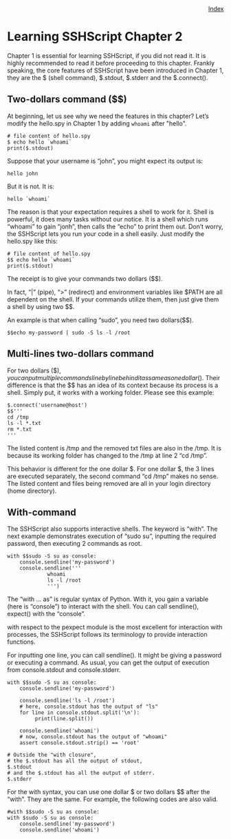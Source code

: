 <div style="text-align:right"><a href="./index">Index</a></div>

# Learning SSHScript Chapter 2

Chapter 1 is essential for learning SSHScript, if you did not read it. It is highly recommended to read it before proceeding to this chapter. Frankly speaking, the core features of SSHScript have been introduced in Chapter 1, they are the $ (shell command), $.stdout, $.stderr and the $.connect().

## Two-dollars command ($$)

At beginning, let us see why we need the features in this chapter? Let’s modify the hello.spy in Chapter 1 by adding `whoami` after "hello".

```
# file content of hello.spy
$ echo hello `whoami`
print($.stdout)
```

Suppose that your username is  “john”,  you might expect its output is:

```
hello john
```

But it is not. It is:

```
hello `whoami`
```

The reason is that your expectation requires a shell to work for it. Shell is powerful, it does many tasks without our notice. It is a shell which runs “whoami” to gain “jonh”, then calls the “echo” to print them out. Don’t worry, the SSHScript lets you run your code in a shell easily. Just modify the hello.spy like this:

```
# file content of hello.spy
$$ echo hello `whoami`
print($.stdout)
```

The receipt is to give your commands two dollars ($$).

In fact, “\|” (pipe), “\>” (redirect) and environment variables like $PATH are all dependent on the shell. If your commands utilize them, then just give them a shell by using two $$.

An example is that when calling “sudo”, you need two dollars($$).

```
$$echo my-password | sudo -S ls -l /root
```

## Multi-lines two-dollars command

For two dollars ($$), you can put multiple commands line by line behind it as same as one dollar ($). Their difference is that the $$ has an idea of its context because its process is a shell. Simply put, it works with a working folder. Please see this example:

```
$.connect('username@host')
$$'''
cd /tmp
ls -l *.txt
rm *.txt
'''
```

The listed content is /tmp and the removed txt files are also in the /tmp. It is because its working folder has changed to the /tmp at line 2 “cd /tmp”.

This behavior is different for the one dollar $. For one dollar $,  the 3 lines are executed separately, the second command “cd /tmp” makes no sense. The listed content and files being removed are all in your login directory (home directory).

## With-command

The SSHScript also supports interactive shells. The keyword is “with”. The next example demonstrates execution of “sudo su”, inputting the required password, then executing 2 commands as root.

```
with $$sudo -S su as console:
    console.sendline('my-password')
    console.sendline('''
             whoami
             ls -l /root
             ''')
```

The “with … as” is regular syntax of Python. With it, you gain a variable (here is “console”) to interact with the shell. You can call sendline(), expect() with the “console”.

with respect to the pexpect module is the most excellent for interaction with processes, the SSHScript follows its terminology to provide interaction functions.

For inputting one line, you can call sendline(). It might be giving a password or executing a command. As usual, you can get the output of execution from console.stdout and console.stderr.

```
with $$sudo -S su as console:
    console.sendline('my-password')
    
    console.sendline('ls -l /root')
    # here, console.stdout has the output of "ls"
    for line in console.stdout.split('\n'):
         print(line.split())

    console.sendline('whoami')
    # now, console.stdout has the output of "whoami"
    assert console.stdout.strip() == 'root'

# Outside the "with closure",
# the $.stdout has all the output of stdout,
$.stdout
# and the $.stdout has all the output of stderr.
$.stderr
```

For the with syntax, you can use one dollar $ or two dollars $$ after the “with”. They are the same. For example, the following codes are also valid.

```
#with $$sudo -S su as console:
with $sudo -S su as console:
    console.sendline('my-password')
    console.sendline('whoami')
```
